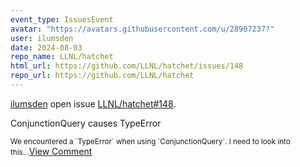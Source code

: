 ```yaml
---
event_type: IssuesEvent
avatar: "https://avatars.githubusercontent.com/u/28907237?"
user: ilumsden
date: 2024-08-03
repo_name: LLNL/hatchet
html_url: https://github.com/LLNL/hatchet/issues/148
repo_url: https://github.com/LLNL/hatchet
---
```


<a href='https://github.com/ilumsden' target='_blank'>ilumsden</a> open issue <a href='https://github.com/LLNL/hatchet/issues/148' target='_blank'>LLNL/hatchet#148</a>.

<p>ConjunctionQuery causes TypeError</p><small>We encountered a `TypeError` when using `ConjunctionQuery`. I need to look into this...</small><a href='https://github.com/LLNL/hatchet/issues/148' target='_blank'>View Comment</a>